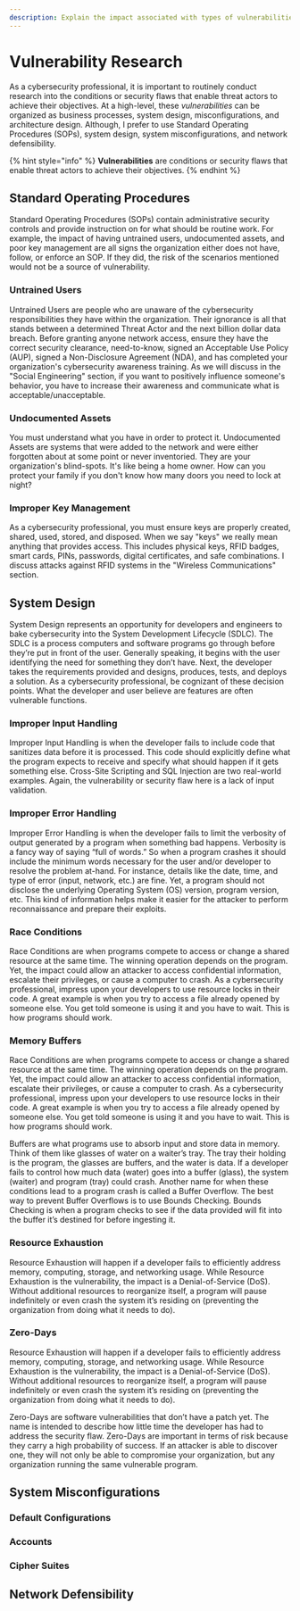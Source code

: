 ```yaml
---
description: Explain the impact associated with types of vulnerabilities.
---
```


# Vulnerability Research

As a cybersecurity professional, it is important to routinely conduct research into the conditions or security flaws that enable threat actors to achieve their objectives. At a high-level, these _vulnerabilities_ can be organized as business processes, system design, misconfigurations, and architecture design. Although, I prefer to use Standard Operating Procedures \(SOPs\), system design, system misconfigurations, and network defensibility.

{% hint style="info" %}
**Vulnerabilities** are conditions or security flaws that enable threat actors to achieve their objectives.
{% endhint %}

## Standard Operating Procedures

Standard Operating Procedures \(SOPs\) contain administrative security controls and provide instruction on for what should be routine work. For example, the impact of having untrained users, undocumented assets, and poor key management are all signs the organization either does not have, follow, or enforce an SOP. If they did, the risk of the scenarios mentioned would not be a source of vulnerability.

### Untrained Users

Untrained Users are people who are unaware of the cybersecurity responsibilities they have within the organization. Their ignorance is all that stands between a determined Threat Actor and the next billion dollar data breach. Before granting anyone network access, ensure they have the correct security clearance, need-to-know, signed an Acceptable Use Policy \(AUP\), signed a Non-Disclosure Agreement \(NDA\), and has completed your organization's cybersecurity awareness training. As we will discuss in the "Social Engineering" section, if you want to positively influence someone's behavior, you have to increase their awareness and communicate what is acceptable/unacceptable.

### Undocumented Assets

You must understand what you have in order to protect it. Undocumented Assets are systems that were added to the network and were either forgotten about at some point or never inventoried. They are your organization's blind-spots. It's like being a home owner. How can you protect your family if you don't know how many doors you need to lock at night?

### Improper Key Management

As a cybersecurity professional, you must ensure keys are properly created, shared, used, stored, and disposed. When we say "keys" we really mean anything that provides access. This includes physical keys, RFID badges, smart cards, PINs, passwords, digital certificates, and safe combinations. I discuss attacks against RFID systems in the "Wireless Communications" section.

## System Design

System Design represents an opportunity for developers and engineers to bake cybersecurity into the System Development Lifecycle \(SDLC\). The SDLC is a process computers and software programs go through before they’re put in front of the user. Generally speaking, it begins with the user identifying the need for something they don’t have. Next, the developer takes the requirements provided and designs, produces, tests, and deploys a solution. As a cybersecurity professional, be cognizant of these decision points. What the developer and user believe are features are often vulnerable functions.

### Improper Input Handling

Improper Input Handling is when the developer fails to include code that sanitizes data before it is processed. This code should explicitly define what the program expects to receive and specify what should happen if it gets something else. Cross-Site Scripting and SQL Injection are two real-world examples. Again, the vulnerability or security flaw here is a lack of input validation.

### Improper Error Handling

Improper Error Handling is when the developer fails to limit the verbosity of output generated by a program when something bad happens. Verbosity is a fancy way of saying “full of words.” So when a program crashes it should include the minimum words necessary for the user and/or developer to resolve the problem at-hand. For instance, details like the date, time, and type of error \(input, network, etc.\) are fine. Yet, a program should not disclose the underlying Operating System \(OS\) version, program version, etc. This kind of information helps make it easier for the attacker to perform reconnaissance and prepare their exploits.

### Race Conditions

Race Conditions are when programs compete to access or change a shared resource at the same time. The winning operation depends on the program. Yet, the impact could allow an attacker to access confidential information, escalate their privileges, or cause a computer to crash. As a cybersecurity professional, impress upon your developers to use resource locks in their code. A great example is when you try to access a file already opened by someone else. You get told someone is using it and you have to wait. This is how programs should work.

### Memory Buffers

Race Conditions are when programs compete to access or change a shared resource at the same time. The winning operation depends on the program. Yet, the impact could allow an attacker to access confidential information, escalate their privileges, or cause a computer to crash. As a cybersecurity professional, impress upon your developers to use resource locks in their code. A great example is when you try to access a file already opened by someone else. You get told someone is using it and you have to wait. This is how programs should work.

Buffers are what programs use to absorb input and store data in memory. Think of them like glasses of water on a waiter’s tray. The tray their holding is the program, the glasses are buffers, and the water is data. If a developer fails to control how much data \(water\) goes into a buffer \(glass\), the system \(waiter\) and program \(tray\) could crash. Another name for when these conditions lead to a program crash is called a Buffer Overflow. The best way to prevent Buffer Overflows is to use Bounds Checking. Bounds Checking is when a program checks to see if the data provided will fit into the buffer it’s destined for before ingesting it.

### Resource Exhaustion

Resource Exhaustion will happen if a developer fails to efficiently address memory, computing, storage, and networking usage. While Resource Exhaustion is the vulnerability, the impact is a Denial-of-Service \(DoS\). Without additional resources to reorganize itself, a program will pause indefinitely or even crash the system it’s residing on \(preventing the organization from doing what it needs to do\).

### Zero-Days

Resource Exhaustion will happen if a developer fails to efficiently address memory, computing, storage, and networking usage. While Resource Exhaustion is the vulnerability, the impact is a Denial-of-Service \(DoS\). Without additional resources to reorganize itself, a program will pause indefinitely or even crash the system it’s residing on \(preventing the organization from doing what it needs to do\).   


Zero-Days are software vulnerabilities that don’t have a patch yet. The name is intended to describe how little time the developer has had to address the security flaw. Zero-Days are important in terms of risk because they carry a high probability of success. If an attacker is able to discover one, they will not only be able to compromise your organization, but any organization running the same vulnerable program.

## System Misconfigurations

### Default Configurations

### Accounts

### Cipher Suites

## Network Defensibility

